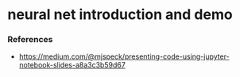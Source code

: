 # neural net introduction and demo


### References
* https://medium.com/@mjspeck/presenting-code-using-jupyter-notebook-slides-a8a3c3b59d67
